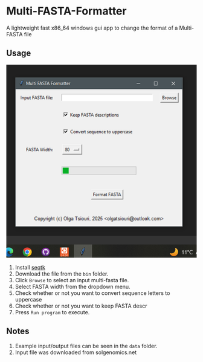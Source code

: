 # Multi-FASTA-Formatter

A lightweight fast x86_64 windows gui app to change the format of a Multi-FASTA file

## Usage

![](img/1.png)

1. Install [seqtk](https://github.com/olgatsiouri1996/seqtk)
2. Download the file from the `bin` folder.
3. Click `Browse` to select an input multi-fasta file.
4. Select FASTA width from the dropdown menu.
5. Check whether or not you want to convert sequence letters to uppercase
6. Check whether or not you want to keep FASTA descr
7. Press `Run program` to execute.

## Notes
1. Example input/output files can be seen in the `data` folder.
2. Input file was downloaded from solgenomics.net
